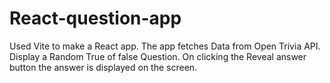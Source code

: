 # React-question-app
Used Vite to make a React app.
The app fetches Data from Open Trivia API.
Display a Random True of false Question.
On clicking the Reveal answer button the answer is displayed on the screen.
